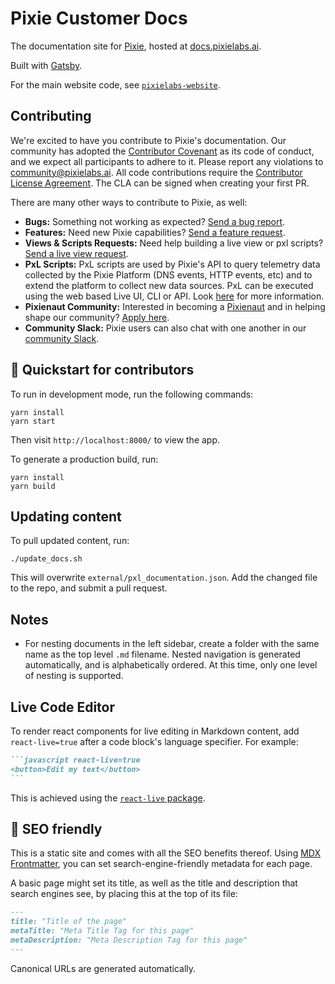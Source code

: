 # Pixie Customer Docs

The documentation site for [Pixie](https://github.com/pixie-labs/pixie), hosted at [docs.pixielabs.ai](https://docs.pixielabs.ai).

Built with [Gatsby](https://www.gatsbyjs.com/).

For the main website code, see [`pixielabs-website`](https://github.com/pixie-labs/pixielabs-website).

## Contributing
We're excited to have you contribute to Pixie's documentation.
Our community has adopted the [Contributor Covenant](https://github.com/pixie-labs/pixie/blob/main/CODE_OF_CONDUCT.md) as its code of conduct, and we expect all participants to adhere to it.
Please report any violations to <community@pixielabs.ai>.
All code contributions require the [Contributor License Agreement](https://github.com/pixie-labs/pixie/blob/main/CLA.md).
The CLA can be signed when creating your first PR.

There are many other ways to contribute to Pixie, as well:

- **Bugs:** Something not working as expected? [Send a bug report](https://github.com/pixie-labs/pixie/issues/new?template=Bug_report.md).
- **Features:** Need new Pixie capabilities? [Send a feature request](https://github.com/pixie-labs/pixie/issues/new?template=Feature_request.md).
- **Views & Scripts Requests:** Need help building a live view or pxl scripts? [Send a live view request](https://github.com/pixie-labs/pixie/issues/new?template=Live_view_request.md).
- **PxL Scripts:** PxL scripts are used by Pixie's API to query telemetry data collected by the Pixie Platform (DNS events, HTTP events, etc) and to extend the platform to collect new data sources.
  PxL can be executed using the web based Live UI, CLI or API. Look [here](https://github.com/pixie-labs/pixie/blob/main/pxl_scripts/README.md#Contributing) for more information.
- **Pixienaut Community:** Interested in becoming a [Pixienaut](https://github.com/pixie-labs/pixie/tree/master/pixienauts) and in helping shape our community? [Apply here](https://pixielabs.ai/community/).
- **Community Slack:** Pixie users can also chat with one another in our [community Slack](https://pixie-community.slack.com).

## 🚀 Quickstart for contributors

To run in development mode, run the following commands:
```shell
yarn install
yarn start
```
Then visit `http://localhost:8000/` to view the app.

To generate a production build, run:
```shell
yarn install
yarn build
```

## Updating content
To pull updated content, run:
```shell
./update_docs.sh
```
This will overwrite `external/pxl_documentation.json`.
Add the changed file to the repo, and submit a pull request.

## Notes
- For nesting documents in the left sidebar, create a folder with the same name as the top level `.md` filename.
  Nested navigation is generated automatically, and is alphabetically ordered.
  At this time, only one level of nesting is supported.

## Live Code Editor

To render react components for live editing in Markdown content, add `react-live=true` after a code block's language specifier. For example:
````markdown
```javascript react-live=true
<button>Edit my text</button>
```
````
This is achieved using the [`react-live` package](https://www.npmjs.com/package/react-live).

## 🤖 SEO friendly

This is a static site and comes with all the SEO benefits thereof.
Using [MDX Frontmatter](https://www.gatsbyjs.com/docs/mdx/writing-pages/), you can set search-engine-friendly metadata for each page.

A basic page might set its title, as well as the title and description that search engines see, by placing this at the top of its file:
```markdown
---
title: "Title of the page"
metaTitle: "Meta Title Tag for this page"
metaDescription: "Meta Description Tag for this page"
---
```

Canonical URLs are generated automatically.
